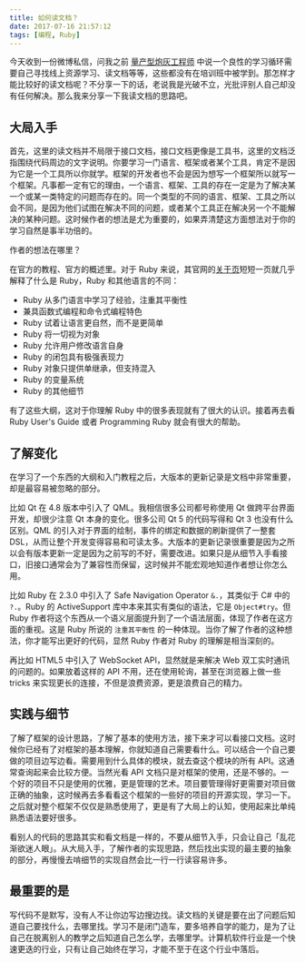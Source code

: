 ```yaml
---
title: 如何读文档？
date: 2017-07-16 21:57:12
tags: [编程, Ruby]
---
```


今天收到一份微博私信，问我之前 [量产型炮灰工程师](/2017/05/22/mass-produced-engineers/) 中说一个良性的学习循环需要自己寻找线上资源学习、读文档等等，这些都没有在培训班中被学到。那怎样才能比较好的读文档呢？不分享一下的话，老说我是光破不立，光批评别人自己却没有任何解决。那么我来分享一下我读文档的思路吧。

## 大局入手

首先，这里的读文档并不局限于接口文档，接口文档更像是工具书，这里的文档泛指围绕代码周边的文字说明。你要学习一门语言、框架或者某个工具，肯定不是因为它是一个工具所以你就学。框架的开发者也不会是因为想写一个框架所以就写一个框架。凡事都一定有它的理由，一个语言、框架、工具的存在一定是为了解决某一个或某一类特定的问题而存在的。同一个类型的不同的语言、框架、工具之所以会不同，是因为他们试图在解决不同的问题，或者某个工具正在解决另一个不能解决的某种问题。这时候作者的想法是尤为重要的，如果弄清楚这方面想法对于你的学习自然是事半功倍的。

作者的想法在哪里？

在官方的教程、官方的概述里。对于 Ruby 来说，其官网的[关于页](https://www.ruby-lang.org/zh_cn/about/)短短一页就几乎解释了什么是 Ruby，Ruby 和其他语言的不同：

- Ruby 从多门语言中学习了经验，注重其平衡性
- 兼具函数式编程和命令式编程特色
- Ruby 试着让语言更自然，而不是更简单
- Ruby 将一切视为对象
- Ruby 允许用户修改语言自身
- Ruby 的闭包具有极强表现力
- Ruby 对象只提供单继承，但支持混入
- Ruby 的变量系统
- Ruby 的其他细节

有了这些大纲，这对于你理解 Ruby 中的很多表现就有了很大的认识。接着再去看 Ruby User's Guide 或者 Programming Ruby 就会有很大的帮助。

## 了解变化

在学习了一个东西的大纲和入门教程之后，大版本的更新记录是文档中非常重要，却是最容易被忽略的部分。

比如 Qt 在 4.8 版本中引入了 QML。我相信很多公司都号称使用 Qt 做跨平台界面开发，却很少注意 Qt 本身的变化。很多公司 Qt 5 的代码写得和 Qt 3 也没有什么区别。QML 的引入对于界面的绘制，事件的绑定和数据的刷新提供了一整套 DSL，从而让整个开发变得容易和可读太多。大版本的更新记录很重要是因为之所以会有版本更新一定是因为之前写的不好，需要改进。如果只是从细节入手看接口，旧接口通常会为了兼容性而保留，这时候并不能宏观地知道作者想让你怎么用。

比如 Ruby 在 2.3.0 中引入了 Safe Navigation Operator `&.`，其类似于 C# 中的 `?.`。Ruby 的 ActiveSupport 库中本来其实有类似的语法，它是 `Object#try`。但 Ruby 作者将这个东西从一个语义层面提升到了一个语法层面，体现了作者在这方面的重视。这是 Ruby 所说的 `注重其平衡性` 的一种体现。当你了解了作者的这种想法，你才能写出更好的代码，显然 Ruby 作者对 Ruby 的理解是相当深刻的。

再比如 HTML5 中引入了 WebSocket API，显然就是来解决 Web 双工实时通讯的问题的。如果放着这样的 API 不用，还在使用轮询，甚至在浏览器上做一些 tricks 来实现更长的连接，不但是浪费资源，更是浪费自己的精力。

## 实践与细节

了解了框架的设计思路，了解了基本的使用方法，接下来才可以看接口文档。这时候你已经有了对框架的基本理解，你就知道自己需要看什么。可以结合一个自己要做的项目边写边看。需要用到什么具体的模块，就去查这个模块的所有 API。这通常查询起来会比较方便。当然光看 API 文档只是对框架的使用，还是不够的。一个好的项目不只是使用的优雅，更是管理的艺术。项目要管理得好更需要对项目做正确的抽象，这时候再去多看看这个框架的一些好的项目的开源实现，学习一下。之后就对整个框架不仅仅是熟悉使用了，更是有了大局上的认知，使用起来比单纯熟悉语法要好很多。

看别人的代码的思路其实和看文档是一样的，不要从细节入手，只会让自己「乱花渐欲迷人眼」。从大局入手，了解作者的实现思路，然后找出实现的最主要的抽象的部分，再慢慢去啃细节的实现自然会比一行一行读容易许多。

## 最重要的是

写代码不是默写，没有人不让你边写边搜边找。读文档的关键是要在出了问题后知道自己要找什么，去哪里找。学习不是闭门造车，要多培养自学的能力，是为了让自己在脱离别人的教学之后知道自己怎么学，去哪里学。计算机软件行业是一个快速更迭的行业，只有让自己始终在学习，才能不至于在这个行业中落后。
